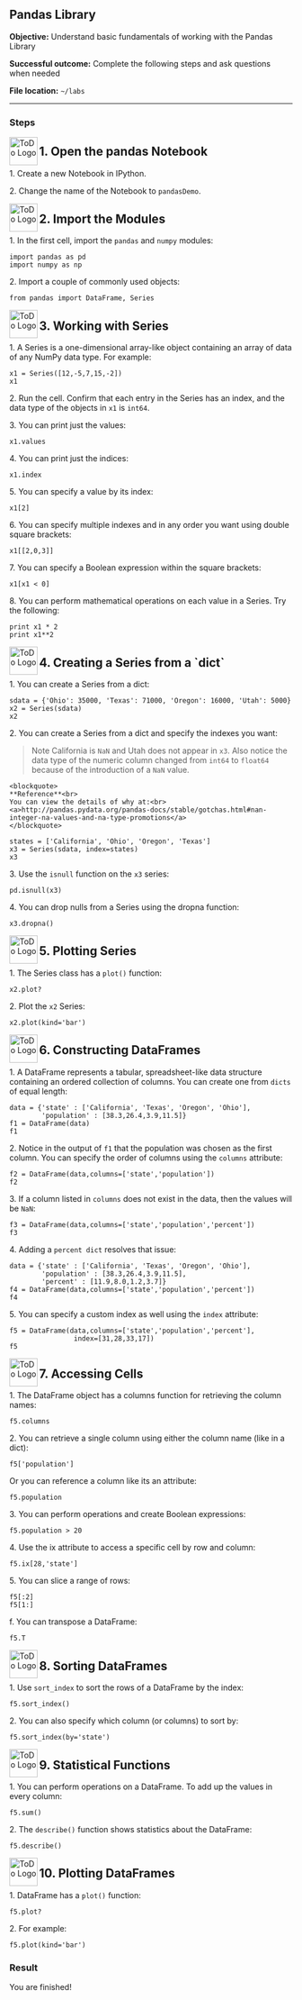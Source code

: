 ## Pandas Library

**Objective:** Understand basic fundamentals of working with the Pandas Library

**Successful outcome:** Complete the following steps and ask questions when needed

**File location:** `~/labs`

---
### Steps


<!--STEP-->

<img src="https://user-images.githubusercontent.com/558905/40613898-7a6c70d6-624e-11e8-9178-7bde851ac7bd.png" align="left" width="50" height="50" title="ToDo Logo"> 
<h2>1. Open the pandas Notebook</h2>

1\.  Create a new Notebook in IPython.

2\.  Change the name of the Notebook to `pandasDemo`.



<!--STEP-->

<img src="https://user-images.githubusercontent.com/558905/40613898-7a6c70d6-624e-11e8-9178-7bde851ac7bd.png" align="left" width="50" height="50" title="ToDo Logo">
<h2>2. Import the Modules</h2>

1\.  In the first cell, import the `pandas` and `numpy` modules:
```
import pandas as pd 
import numpy as np 
```

2\.  Import a couple of commonly used objects:
```
from pandas import DataFrame, Series
```


<!--STEP-->

<img src="https://user-images.githubusercontent.com/558905/40613898-7a6c70d6-624e-11e8-9178-7bde851ac7bd.png" align="left" width="50" height="50" title="ToDo Logo">
<h2>3. Working with Series</h2>

1\.  A Series is a one-dimensional array-like object containing an array of data of any NumPy data type. For example:
```
x1 = Series([12,-5,7,15,-2]) 
x1 
```

2\.  Run the cell. Confirm that each entry in the Series has an index, and the data type of the objects in `x1` is `int64`.

3\.  You can print just the values:
```
x1.values
```

4\.  You can print just the indices:
```
x1.index
```

5\.  You can specify a value by its index:
```
x1[2]
```

6\.  You can specify multiple indexes and in any order you want using
    double square brackets:
```
x1[[2,0,3]]
```

7\.  You can specify a Boolean expression within the square brackets:
```
x1[x1 < 0]
```

8\.  You can perform mathematical operations on each value in a Series. Try the following:
```
print x1 * 2 
print x1**2
```


<!--STEP-->

<img src="https://user-images.githubusercontent.com/558905/40613898-7a6c70d6-624e-11e8-9178-7bde851ac7bd.png" align="left" width="50" height="50" title="ToDo Logo">
<h2>4. Creating a Series from a `dict`</h2>

1\.  You can create a Series from a dict:
```
sdata = {'Ohio': 35000, 'Texas': 71000, 'Oregon': 16000, 'Utah': 5000} 
x2 = Series(sdata)
x2 
```

2\.  You can create a Series from a dict and specify the indexes you want:

> Note  California is `NaN` and Utah does not appear in `x3`. Also notice the data type of the numeric column changed from `int64` to `float64` because of the introduction of a `NaN` value.

```
<blockquote>
**Reference**<br>
You can view the details of why at:<br>
<a>http://pandas.pydata.org/pandas-docs/stable/gotchas.html#nan-integer-na-values-and-na-type-promotions</a>
</blockquote>
```

```
states = ['California', 'Ohio', 'Oregon', 'Texas'] 
x3 = Series(sdata, index=states)
x3 
```

3\.  Use the `isnull` function on the `x3` series:
```
pd.isnull(x3)
```

4\.  You can drop nulls from a Series using the dropna function:
```
x3.dropna()
```

<!--STEP-->

<img src="https://user-images.githubusercontent.com/558905/40613898-7a6c70d6-624e-11e8-9178-7bde851ac7bd.png" align="left" width="50" height="50" title="ToDo Logo">
<h2>5. Plotting Series</h2>

1\.  The Series class has a `plot()` function:
```
x2.plot?
```

2\.  Plot the `x2` Series:
```
x2.plot(kind='bar')
```


<!--STEP-->

<img src="https://user-images.githubusercontent.com/558905/40613898-7a6c70d6-624e-11e8-9178-7bde851ac7bd.png" align="left" width="50" height="50" title="ToDo Logo">
<h2>6. Constructing DataFrames</h2>

1\.  A DataFrame represents a tabular, spreadsheet-like data structure containing an ordered collection of columns. You can create one from `dicts` of equal length:
```
data = {'state' : ['California', 'Texas', 'Oregon', 'Ohio'], 
        'population' : [38.3,26.4,3.9,11.5]}
f1 = DataFrame(data) 
f1
```

2\.  Notice in the output of `f1` that the population was chosen as the first column. You can specify the order of columns using the `columns` attribute:
```
f2 = DataFrame(data,columns=['state','population']) 
f2
```

3\.  If a column listed in `columns` does not exist in the data, then the values will be `NaN`:
```
f3 = DataFrame(data,columns=['state','population','percent']) 
f3
```

4\.  Adding a `percent dict` resolves that issue:
```
data = {'state' : ['California', 'Texas', 'Oregon', 'Ohio'], 
        'population' : [38.3,26.4,3.9,11.5],
        'percent' : [11.9,8.0,1.2,3.7]}
f4 = DataFrame(data,columns=['state','population','percent']) 
f4
```

5\.  You can specify a custom index as well using the `index` attribute:
```
f5 = DataFrame(data,columns=['state','population','percent'], 
                index=[31,28,33,17])
f5
```


<!--STEP-->

<img src="https://user-images.githubusercontent.com/558905/40613898-7a6c70d6-624e-11e8-9178-7bde851ac7bd.png" align="left" width="50" height="50" title="ToDo Logo">
<h2>7. Accessing Cells</h2>

1\. The DataFrame object has a columns function for retrieving the column names:
```
f5.columns
```

2\. You can retrieve a single column using either the column name (like in a dict):
```
f5['population']
```

Or you can reference a column like its an attribute:
```
f5.population
```

3\. You can perform operations and create Boolean expressions:
```
f5.population > 20
```

4\. Use the ix attribute to access a specific cell by row and column:
```
f5.ix[28,'state']
```

5\. You can slice a range of rows:
```
f5[:2]
f5[1:]
```

f.  You can transpose a DataFrame:
```
f5.T
```


<!--STEP-->

<img src="https://user-images.githubusercontent.com/558905/40613898-7a6c70d6-624e-11e8-9178-7bde851ac7bd.png" align="left" width="50" height="50" title="ToDo Logo">
<h2>8. Sorting DataFrames</h2>

1\.  Use `sort_index` to sort the rows of a DataFrame by the index:
```
f5.sort_index()
```

2\.  You can also specify which column (or columns) to sort by:
```
f5.sort_index(by='state')
```


<!--STEP-->

<img src="https://user-images.githubusercontent.com/558905/40613898-7a6c70d6-624e-11e8-9178-7bde851ac7bd.png" align="left" width="50" height="50" title="ToDo Logo">
<h2>9. Statistical Functions</h2>

1\.  You can perform operations on a DataFrame. To add up the values in every column:
```
f5.sum()
```

2\.  The `describe()` function shows statistics about the DataFrame:
```
f5.describe()
```


<!--STEP-->

<img src="https://user-images.githubusercontent.com/558905/40613898-7a6c70d6-624e-11e8-9178-7bde851ac7bd.png" align="left" width="50" height="50" title="ToDo Logo">
<h2>10. Plotting DataFrames</h2>

1\.  DataFrame has a `plot()` function:
```
f5.plot?
```

2\.  For example:
```
f5.plot(kind='bar')
```

### Result

You are finished!
